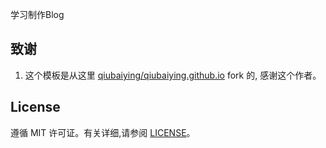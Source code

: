 学习制作Blog




## 致谢

1. 这个模板是从这里   [qiubaiying/qiubaiying.github.io](https://github.com/qiubaiying/qiubaiying.github.io)      fork 的, 感谢这个作者。 

## License

遵循 MIT 许可证。有关详细,请参阅 [LICENSE](https://github.com/qiubaiying/qiubaiying.github.io/blob/master/LICENSE)。

